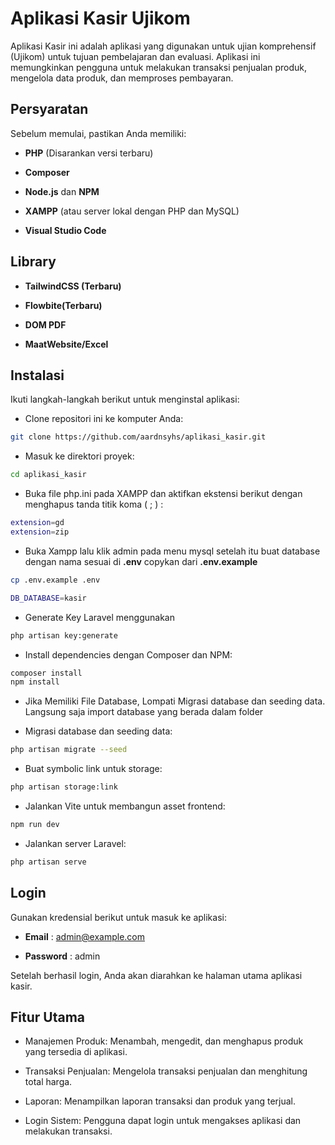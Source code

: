 # Aplikasi Kasir Ujikom

Aplikasi Kasir ini adalah aplikasi yang digunakan untuk ujian komprehensif (Ujikom) untuk tujuan pembelajaran dan evaluasi. Aplikasi ini memungkinkan pengguna untuk melakukan transaksi penjualan produk, mengelola data produk, dan memproses pembayaran.

## Persyaratan

Sebelum memulai, pastikan Anda memiliki:

-   **PHP** (Disarankan versi terbaru)

-   **Composer**

-   **Node.js** dan **NPM**

-   **XAMPP** (atau server lokal dengan PHP dan MySQL)

-   **Visual Studio Code**


## Library 

- **TailwindCSS (Terbaru)**

- **Flowbite(Terbaru)**

- **DOM PDF**

- **MaatWebsite/Excel**


## Instalasi

Ikuti langkah-langkah berikut untuk menginstal aplikasi:

-   Clone repositori ini ke komputer Anda:

```bash
git clone https://github.com/aardnsyhs/aplikasi_kasir.git
```

-   Masuk ke direktori proyek:

```bash
cd aplikasi_kasir
```

-   Buka file php.ini pada XAMPP dan aktifkan ekstensi berikut dengan menghapus tanda titik koma ( ; ) :

```bash
extension=gd
extension=zip
```

-   Buka Xampp lalu klik admin pada menu mysql setelah itu buat database dengan nama sesuai di **.env** copykan dari **.env.example**
```bash
cp .env.example .env
```

```bash
DB_DATABASE=kasir
```
-   Generate Key Laravel menggunakan
```bash
php artisan key:generate
```

-   Install dependencies dengan Composer dan NPM:

```bash
composer install
npm install
```

- Jika Memiliki File Database, Lompati Migrasi database dan seeding data.
Langsung saja import database yang berada dalam folder 

-   Migrasi database dan seeding data:

```bash
php artisan migrate --seed
```

-   Buat symbolic link untuk storage:

```bash
php artisan storage:link
```

-   Jalankan Vite untuk membangun asset frontend:

```bash
npm run dev
```

-   Jalankan server Laravel:

```bash
php artisan serve
```

## Login

Gunakan kredensial berikut untuk masuk ke aplikasi:

-   **Email** : admin@example.com

-   **Password** : admin

Setelah berhasil login, Anda akan diarahkan ke halaman utama aplikasi kasir.

## Fitur Utama

-   Manajemen Produk: Menambah, mengedit, dan menghapus produk yang tersedia di aplikasi.

-   Transaksi Penjualan: Mengelola transaksi penjualan dan menghitung total harga.

-   Laporan: Menampilkan laporan transaksi dan produk yang terjual.

-   Login Sistem: Pengguna dapat login untuk mengakses aplikasi dan melakukan transaksi.
